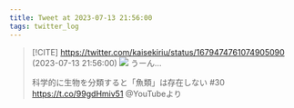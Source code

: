 ```yaml
---
title: Tweet at 2023-07-13 21:56:00
tags: twitter_log
---
```


> [!CITE] https://twitter.com/kaisekiriu/status/1679474761074905090 (2023-07-13 21:56:00)
> ![](https://twitter.com/kaisekiriu/status/1679474761074905090)
> うーん…
> 
> 科学的に生物を分類すると「魚類」は存在しない #30 https://t.co/99gdHmiv51 @YouTubeより
